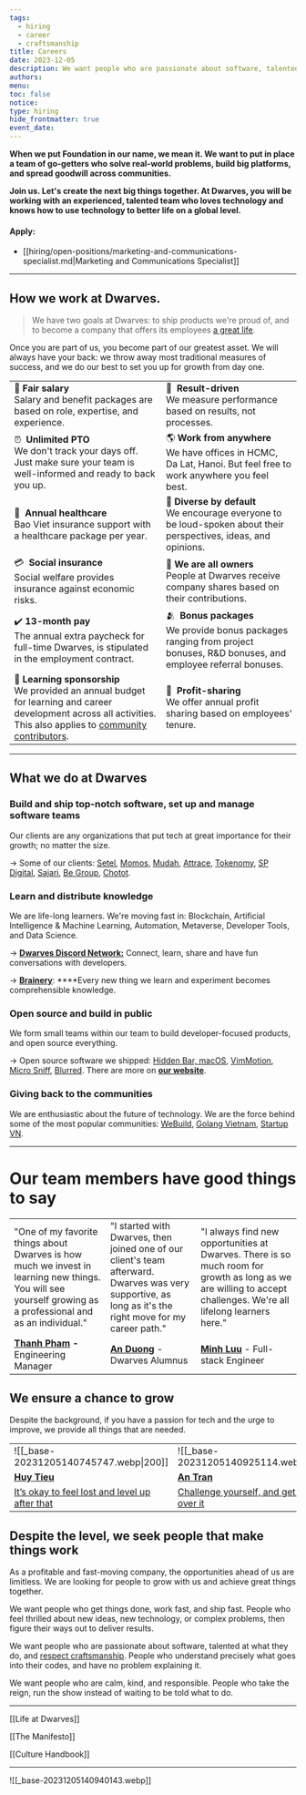 ```yaml
---
tags:
  - hiring
  - career
  - craftsmanship
title: Careers
date: 2023-12-05
description: We want people who are passionate about software, talented at what they do, and respect craftsmanship. People who understand precisely what goes into their codes, and have no problem explaining it.We want people who are calm, kind, and responsible. People who take the reign, run the show instead of waiting to be told what to do.
authors: 
menu: 
toc: false
notice: 
type: hiring
hide_frontmatter: true
event_date:
---
```

**When we put Foundation in our name, we mean it. We want to put in place a team of go-getters who solve real-world problems, build big platforms, and spread goodwill across communities.**

**Join us. Let's create the next big things together. At Dwarves, you will be working with an experienced, talented team who loves technology and knows how to use technology to better life on a global level.**

#### Apply:

- [[hiring/open-positions/marketing-and-communications-specialist.md|Marketing and Communications Specialist]]


---

## How we work at Dwarves.

> We have two goals at Dwarves: to ship products we're proud of, and to become a company that offers its employees [a great life](/e81775f35519409c8f274107b7ac8f9b).

Once you are part of us, you become part of our greatest asset. We will always have your back: we throw away most traditional measures of success, and we do our best to set you up for growth from day one.

|                                                                                                                                                                                                                       |                                                                                                                               |
| --------------------------------------------------------------------------------------------------------------------------------------------------------------------------------------------------------------------- | ----------------------------------------------------------------------------------------------------------------------------- |
| 💸 **Fair salary**<br>Salary and benefit packages are based on role, expertise, and experience.                                                                                                                       | 🏅  **Result-driven**<br>We measure performance based on results, not processes.                                              |
| ⏰  **Unlimited PTO**<br>We don't track your days off. Just make sure your team is well-informed and ready to back you up.                                                                                            | 🌎 **Work from anywhere**<br>We have offices in HCMC, Da Lat, Hanoi. But feel free to work anywhere you feel best.            |
| 🌿  **Annual healthcare**<br>Bao Viet insurance support with a healthcare package per year.                                                                                                                           | 🎉 **Diverse by default**<br>We encourage everyone to be loud-spoken about their perspectives, ideas, and opinions.           |
| 💳  **Social insurance**<br>Social welfare provides insurance against economic risks.                                                                                                                                 | 🤝 **We are all owners**<br>People at Dwarves receive company shares based on their contributions.                            |
| ✔️ **13-month pay**<br>The annual extra paycheck for full-time Dwarves, is stipulated in the employment contract.                                                                                                     | 🫂  **Bonus packages**<br>We provide bonus packages ranging from project bonuses, R&D bonuses, and employee referral bonuses. |
| 📖 **Learning sponsorship**<br>We provided an annual budget for learning and career development across all activities. This also applies to [community contributors](https://github.com/dwarvesf/brain#contributing). | 🔆  **Profit-sharing**<br>We offer annual profit sharing based on employees’ tenure.                                                                                                                              |

---

## What we do at Dwarves

### Build and ship top-notch software, set up and manage software teams
Our clients are any organizations that put tech at great importance for their growth; no matter the size.

→ Some of our clients: [Setel](http://setel.com), [Momos](https://www.momos.io), [Mudah](http://mudah.my), [Attrace](http://attrace.com), [Tokenomy](http://tokenomy.com), [SP Digital](http://spdigital.sg), [Sajari](http://sajari.com), [Be Group](https://be.com.vn), [Chotot](http://chotot.com).

### Learn and distribute knowledge
We are life-long learners. We're moving fast in: Blockchain, Artificial Intelligence & Machine Learning, Automation, Metaverse, Developer Tools, and Data Science.

→ **[Dwarves Discord Network:](https://discord.com/invite/S9nDzc4yE9)** Connect, learn, share and have fun conversations with developers.

→ [**Brainery**](http://brain.d.foundation): ****Every new thing we learn and experiment becomes comprehensible knowledge.

### Open source and build in public
We form small teams within our team to build developer-focused products, and open source everything.

→ Open source software we shipped: [Hidden Bar, macOS](https://apps.apple.com/us/app/hidden-bar/id1452453066?mt=12), [VimMotion](https://github.com/dwarvesf/vimmotionapp), [Micro Sniff](https://github.com/dwarvesf/micro-sniff), [Blurred](https://github.com/dwarvesf/blurred). There are more on [**our website**](https://dwarves.foundation/opensource/).

### Giving back to the communities
We are enthusiastic about the future of technology. We are the force behind some of the most popular communities: [WeBuild](http://webuild.community), [Golang Vietnam](http://golang.org.vn), [Startup VN](http://startup.vn).

---

# Our team members have good things to say

|                                                                                                                                                               |                                                                                                                                                           |                                                                                                                                                                  |
| ------------------------------------------------------------------------------------------------------------------------------------------------------------- | --------------------------------------------------------------------------------------------------------------------------------------------------------- | ---------------------------------------------------------------------------------------------------------------------------------------------------------------- |
| "One of my favorite things about Dwarves is how much we invest in learning new things. You will see yourself growing as a professional and as an individual." | "I started with Dwarves, then joined one of our client's team afterward. Dwarves was very supportive, as long as it's the right move for my career path." | "I always find new opportunities at Dwarves. There is so much room for growth as long as we are willing to accept challenges. We're all lifelong learners here." |
| **[Thanh Pham](https://www.linkedin.com/in/thanh-pham-466326108/) -** Engineering Manager                                                                     | [**An Duong**](https://www.linkedin.com/in/duongtruongan/) - Dwarves Alumnus                                                                              | [**Minh Luu**](https://www.linkedin.com/in/minhluuquang/) - Full-stack Engineer                                                                                  | 

## We ensure a chance to grow
Despite the background, if you have a passion for tech and the urge to improve, we provide all things that are needed.

|                                                                                            |                                                                                                                                     |                                                                                                                                                                     |
| ------------------------------------------------------------------------------------------ | ----------------------------------------------------------------------------------------------------------------------------------- | ------------------------------------------------------------------------------------------------------------------------------------------------------------------- |
| ![[_base-20231205140745747.webp\|200]]                                                     | ![[_base-20231205140925114.webp\|200]]                                                                                              | ![[_base-20231205140933323.webp\|200]]                                                                                                                              |
| [**Huy Tieu**](https://techiestory.net/post/23-huy-tieu)                                   | [**An Tran**](https://careers.d.foundation/Dwarves-Careers-e55e8831f99f424d899b76c2a82fd21b?pvs=21)                                 | [**Ngoc Thanh**](https://memo.d.foundation/DF-Apprenticeship-2022-Meet-The-Mentors-Ngoc-Thanh-Pham-a6f8c3c7d4a14bd5be55d6465b9f330b)                                |
| [It’s okay to feel lost and level up after that](https://techiestory.net/post/23-huy-tieu) | [Challenge yourself, and get excited over it](https://careers.d.foundation/Dwarves-Careers-e55e8831f99f424d899b76c2a82fd21b?pvs=21) | [Learning on the job can’t give you everything](https://memo.d.foundation/DF-Apprenticeship-2022-Meet-The-Mentors-Ngoc-Thanh-Pham-a6f8c3c7d4a14bd5be55d6465b9f330b) | 

## Despite the level, we seek people that make things work

As a profitable and fast-moving company, the opportunities ahead of us are limitless. We are looking for people to grow with us and achieve great things together.

We want people who get things done, work fast, and ship fast. People who feel thrilled about new ideas, new technology, or complex problems, then figure their ways out to deliver results.

We want people who are passionate about software, talented at what they do, and [respect craftsmanship](https://careers.d.foundation/The-Manifesto-409fc73c75a04d118970bd604cd41ead?pvs=21). People who understand precisely what goes into their codes, and have no problem explaining it.

We want people who are calm, kind, and responsible. People who take the reign, run the show instead of waiting to be told what to do.

---

[[Life at Dwarves]]

[[The Manifesto]]

[[Culture Handbook]]

---

![[_base-20231205140940143.webp]]